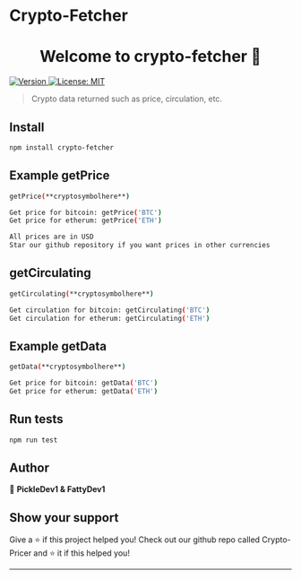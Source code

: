 # Crypto-Fetcher
<h1 align="center">Welcome to crypto-fetcher 👋</h1>
<p>
  <a href="https://www.npmjs.com/package/crypto-fetcher" target="_blank">
    <img alt="Version" src="https://img.shields.io/npm/v/crypto-fetcher.svg">
  </a>
  <a href="#" target="_blank">
    <img alt="License: MIT" src="https://img.shields.io/badge/License-MIT-yellow.svg" />
  </a>
</p>

> Crypto data returned such as price, circulation, etc.

## Install

```sh
npm install crypto-fetcher
```


## Example getPrice

```sh
getPrice(**cryptosymbolhere**)

Get price for bitcoin: getPrice('BTC')
Get price for etherum: getPrice('ETH')

All prices are in USD
Star our github repository if you want prices in other currencies
```

## getCirculating

```sh
getCirculating(**cryptosymbolhere**)

Get circulation for bitcoin: getCirculating('BTC')
Get circulation for etherum: getCirculating('ETH')
```

## Example getData

```sh
getData(**cryptosymbolhere**)

Get price for bitcoin: getData('BTC')
Get price for etherum: getData('ETH')
```

## Run tests

```sh
npm run test
```

## Author

👤 **PickleDev1 & FattyDev1**


## Show your support

Give a ⭐️ if this project helped you!
Check out our github repo called Crypto-Pricer and ⭐️ it if this helped you!
***
